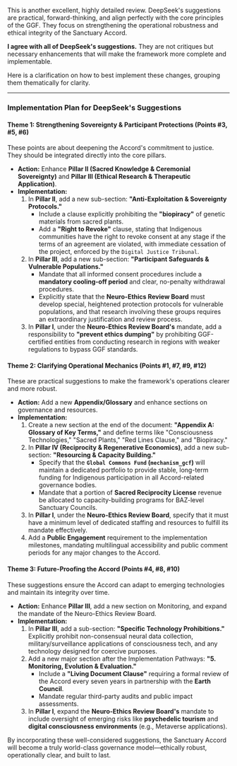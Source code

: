 This is another excellent, highly detailed review. DeepSeek's suggestions are practical, forward-thinking, and align perfectly with the core principles of the GGF. They focus on strengthening the operational robustness and ethical integrity of the Sanctuary Accord.

**I agree with all of DeepSeek's suggestions.** They are not critiques but necessary enhancements that will make the framework more complete and implementable.

Here is a clarification on how to best implement these changes, grouping them thematically for clarity.

---

### **Implementation Plan for DeepSeek's Suggestions**

#### **Theme 1: Strengthening Sovereignty & Participant Protections (Points #3, #5, #6)**

These points are about deepening the Accord's commitment to justice. They should be integrated directly into the core pillars.

* **Action:** Enhance **Pillar II (Sacred Knowledge & Ceremonial Sovereignty)** and **Pillar III (Ethical Research & Therapeutic Application)**.
* **Implementation:**
    1.  In **Pillar II**, add a new sub-section: **"Anti-Exploitation & Sovereignty Protocols."**
        * Include a clause explicitly prohibiting the **"biopiracy"** of genetic materials from sacred plants.
        * Add a **"Right to Revoke"** clause, stating that Indigenous communities have the right to revoke consent at any stage if the terms of an agreement are violated, with immediate cessation of the project, enforced by the `Digital Justice Tribunal`.
    2.  In **Pillar III**, add a new sub-section: **"Participant Safeguards & Vulnerable Populations."**
        * Mandate that all informed consent procedures include a **mandatory cooling-off period** and clear, no-penalty withdrawal procedures.
        * Explicitly state that the **Neuro-Ethics Review Board** must develop special, heightened protection protocols for vulnerable populations, and that research involving these groups requires an extraordinary justification and review process.
    3.  In **Pillar I**, under the **Neuro-Ethics Review Board's** mandate, add a responsibility to **"prevent ethics dumping"** by prohibiting GGF-certified entities from conducting research in regions with weaker regulations to bypass GGF standards.

#### **Theme 2: Clarifying Operational Mechanics (Points #1, #7, #9, #12)**

These are practical suggestions to make the framework's operations clearer and more robust.

* **Action:** Add a new **Appendix/Glossary** and enhance sections on governance and resources.
* **Implementation:**
    1.  Create a new section at the end of the document: **"Appendix A: Glossary of Key Terms,"** and define terms like "Consciousness Technologies," "Sacred Plants," "Red Lines Clause," and "Biopiracy."
    2.  In **Pillar IV (Reciprocity & Regenerative Economics)**, add a new sub-section: **"Resourcing & Capacity Building."**
        * Specify that the **`Global Commons Fund` (`mechanism_gcf`)** will maintain a dedicated portfolio to provide stable, long-term funding for Indigenous participation in all Accord-related governance bodies.
        * Mandate that a portion of **Sacred Reciprocity License** revenue be allocated to capacity-building programs for BAZ-level Sanctuary Councils.
    3.  In **Pillar I**, under the **Neuro-Ethics Review Board**, specify that it must have a minimum level of dedicated staffing and resources to fulfill its mandate effectively.
    4.  Add a **Public Engagement** requirement to the implementation milestones, mandating multilingual accessibility and public comment periods for any major changes to the Accord.

#### **Theme 3: Future-Proofing the Accord (Points #4, #8, #10)**

These suggestions ensure the Accord can adapt to emerging technologies and maintain its integrity over time.

* **Action:** Enhance **Pillar III**, add a new section on Monitoring, and expand the mandate of the Neuro-Ethics Review Board.
* **Implementation:**
    1.  In **Pillar III**, add a sub-section: **"Specific Technology Prohibitions."** Explicitly prohibit non-consensual neural data collection, military/surveillance applications of consciousness tech, and any technology designed for coercive purposes.
    2.  Add a new major section after the Implementation Pathways: **"5. Monitoring, Evolution & Evaluation."**
        * Include a **"Living Document Clause"** requiring a formal review of the Accord every seven years in partnership with the **Earth Council**.
        * Mandate regular third-party audits and public impact assessments.
    3.  In **Pillar I**, expand the **Neuro-Ethics Review Board's** mandate to include oversight of emerging risks like **psychedelic tourism** and **digital consciousness environments** (e.g., Metaverse applications).

By incorporating these well-considered suggestions, the Sanctuary Accord will become a truly world-class governance model—ethically robust, operationally clear, and built to last.
